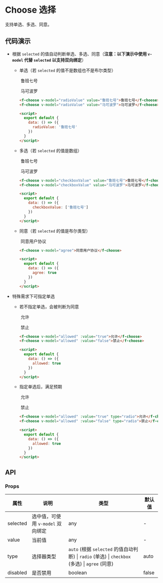 # Choose 选择

支持单选、多选、同意。

## 代码演示

- 根据 `selected` 的值自动判断单选、多选、同意（**注意：以下演示中使用 `v-model` 代替 `selected` 以支持双向绑定**）

  - 单选（若 `selected` 的值不是数组也不是布尔类型）

      <f-choose v-model="radioValue" value="鲁班七号">&nbsp;鲁班七号</f-choose><p />
      <f-choose v-model="radioValue" value="马可波罗">&nbsp;马可波罗</f-choose>

      ```html
      <f-choose v-model="radioValue" value="鲁班七号">鲁班七号</f-choose>
      <f-choose v-model="radioValue" value="马可波罗">马可波罗</f-choose>

      <script>
        export default {
          data: () => ({
            radioValue: '鲁班七号'
          })
        }
      </script>
      ```

  - 多选（若 `selected` 的值是数组）

      <f-choose v-model="checkboxValue" value="鲁班七号">&nbsp;鲁班七号</f-choose><p />
      <f-choose v-model="checkboxValue" value="马可波罗">&nbsp;马可波罗</f-choose>

      ```html
      <f-choose v-model="checkboxValue" value="鲁班七号">鲁班七号</f-choose>
      <f-choose v-model="checkboxValue" value="马可波罗">马可波罗</f-choose>

      <script>
        export default {
          data: () => ({
            checkboxValue: ['鲁班七号']
          })
        }
      </script>
      ```

  - 同意（若 `selected` 的值是布尔类型）

      <f-choose v-model="agree">&nbsp;同意用户协议</f-choose>

      ```html
      <f-choose v-model="agree">同意用户协议</f-choose>

      <script>
        export default {
          data: () => ({
            agree: true
          })
        }
      </script>
      ```

- 特殊需求下可指定单选

  - 若不指定单选，会被判断为同意

      <f-choose v-model="allowed" :value="true">&nbsp;允许</f-choose><p />
      <f-choose v-model="allowed" :value="false">&nbsp;禁止</f-choose>

      ```html
      <f-choose v-model="allowed" :value="true">允许</f-choose>
      <f-choose v-model="allowed" :value="false">禁止</f-choose>

      <script>
        export default {
          data: () => ({
            allowed: true
          })
        }
      </script>
      ```
  
  - 指定单选后，满足预期

      <f-choose v-model="allowed" :value="true" type="radio">&nbsp;允许</f-choose><p />
      <f-choose v-model="allowed" :value="false" type="radio">&nbsp;禁止</f-choose>

      ```html
      <f-choose v-model="allowed" :value="true" type="radio">允许</f-choose>
      <f-choose v-model="allowed" :value="false" type="radio">禁止</f-choose>

      <script>
        export default {
          data: () => ({
            allowed: true
          })
        }
      </script>
      ```

<script>
export default {
  data: () => ({
    radioValue: '鲁班七号',
    checkboxValue: ['鲁班七号'],
    agree: true,
    allowed: true
  })
}
</script>

## API

### Props

属性     | 说明                             | 类型                                                                                                       | 默认值
---------|----------------------------------|------------------------------------------------------------------------------------------------------------|--------
selected | 选中值，可使用 `v-model` 双向绑定 | any                                                                                                        | -
value    | 当前值                           | any                                                                                                        | -
type     | 选择器类型                       | `auto` (根据 `selected` 的值自动判断) &vert; `radio` (单选) &vert; `checkbox` (多选) &vert; `agree` (同意) | auto
disabled | 是否禁用                         | boolean                                                                                                    | false
